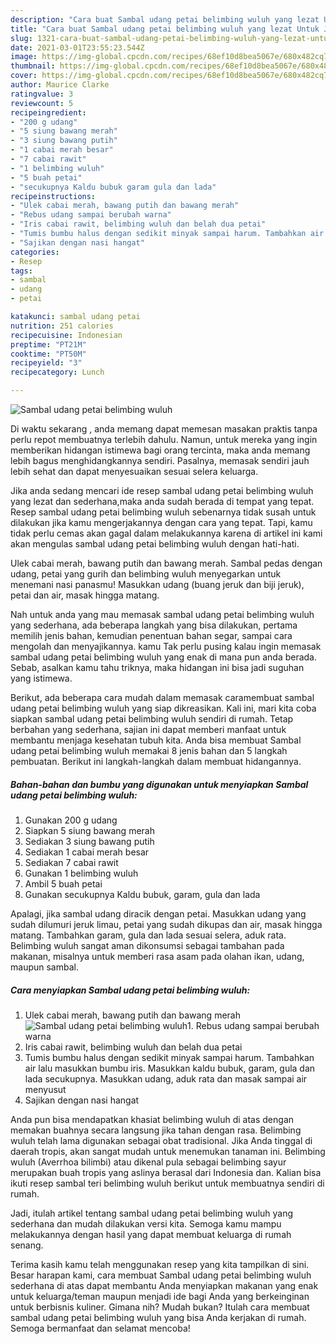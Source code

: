 ```yaml
---
description: "Cara buat Sambal udang petai belimbing wuluh yang lezat Untuk Jualan"
title: "Cara buat Sambal udang petai belimbing wuluh yang lezat Untuk Jualan"
slug: 1321-cara-buat-sambal-udang-petai-belimbing-wuluh-yang-lezat-untuk-jualan
date: 2021-03-01T23:55:23.544Z
image: https://img-global.cpcdn.com/recipes/68ef10d8bea5067e/680x482cq70/sambal-udang-petai-belimbing-wuluh-foto-resep-utama.jpg
thumbnail: https://img-global.cpcdn.com/recipes/68ef10d8bea5067e/680x482cq70/sambal-udang-petai-belimbing-wuluh-foto-resep-utama.jpg
cover: https://img-global.cpcdn.com/recipes/68ef10d8bea5067e/680x482cq70/sambal-udang-petai-belimbing-wuluh-foto-resep-utama.jpg
author: Maurice Clarke
ratingvalue: 3
reviewcount: 5
recipeingredient:
- "200 g udang"
- "5 siung bawang merah"
- "3 siung bawang putih"
- "1 cabai merah besar"
- "7 cabai rawit"
- "1 belimbing wuluh"
- "5 buah petai"
- "secukupnya Kaldu bubuk garam gula dan lada"
recipeinstructions:
- "Ulek cabai merah, bawang putih dan bawang merah"
- "Rebus udang sampai berubah warna"
- "Iris cabai rawit, belimbing wuluh dan belah dua petai"
- "Tumis bumbu halus dengan sedikit minyak sampai harum. Tambahkan air lalu masukkan bumbu iris. Masukkan kaldu bubuk, garam, gula dan lada secukupnya. Masukkan udang, aduk rata dan masak sampai air menyusut"
- "Sajikan dengan nasi hangat"
categories:
- Resep
tags:
- sambal
- udang
- petai

katakunci: sambal udang petai 
nutrition: 251 calories
recipecuisine: Indonesian
preptime: "PT21M"
cooktime: "PT50M"
recipeyield: "3"
recipecategory: Lunch

---
```



![Sambal udang petai belimbing wuluh](https://img-global.cpcdn.com/recipes/68ef10d8bea5067e/680x482cq70/sambal-udang-petai-belimbing-wuluh-foto-resep-utama.jpg)

Di waktu  sekarang , anda memang dapat memesan masakan praktis tanpa perlu repot membuatnya terlebih dahulu. Namun, untuk mereka yang ingin memberikan hidangan istimewa bagi orang tercinta, maka anda memang lebih bagus menghidangkannya sendiri. Pasalnya, memasak sendiri jauh lebih sehat dan dapat menyesuaikan sesuai selera keluarga.

Jika anda sedang mencari ide resep sambal udang petai belimbing wuluh yang lezat dan sederhana,maka anda sudah berada di tempat yang tepat. Resep sambal udang petai belimbing wuluh  sebenarnya tidak susah untuk dilakukan jika kamu mengerjakannya dengan cara yang tepat. Tapi, kamu tidak perlu cemas akan gagal dalam melakukannya 
karena di artikel ini kami akan mengulas sambal udang petai belimbing wuluh dengan hati-hati.  

Ulek cabai merah, bawang putih dan bawang merah. Sambal pedas dengan udang, petai yang gurih dan belimbing wuluh menyegarkan untuk menemani nasi panasmu! Masukkan udang (buang jeruk dan biji jeruk), petai dan air, masak hingga matang.

Nah untuk anda yang mau memasak sambal udang petai belimbing wuluh yang sederhana, ada beberapa langkah yang bisa dilakukan, pertama memilih jenis bahan, kemudian penentuan bahan segar, sampai cara mengolah dan menyajikannya. kamu Tak perlu pusing kalau ingin memasak sambal udang petai belimbing wuluh yang enak di mana pun anda berada. Sebab, asalkan kamu  tahu triknya, maka hidangan ini bisa jadi suguhan yang istimewa.

Berikut, ada beberapa cara mudah dalam memasak caramembuat sambal udang petai belimbing wuluh yang siap dikreasikan. Kali ini, mari kita coba siapkan sambal udang petai belimbing wuluh sendiri di rumah. Tetap berbahan yang sederhana, sajian ini dapat memberi manfaat untuk membantu menjaga kesehatan tubuh kita. Anda bisa membuat Sambal udang petai belimbing wuluh memakai 8 jenis bahan dan 5 langkah pembuatan. Berikut ini langkah-langkah dalam membuat hidangannya.

<!--inarticleads1-->

##### Bahan-bahan dan bumbu yang digunakan untuk menyiapkan Sambal udang petai belimbing wuluh:

1. Gunakan 200 g udang
1. Siapkan 5 siung bawang merah
1. Sediakan 3 siung bawang putih
1. Sediakan 1 cabai merah besar
1. Sediakan 7 cabai rawit
1. Gunakan 1 belimbing wuluh
1. Ambil 5 buah petai
1. Gunakan secukupnya Kaldu bubuk, garam, gula dan lada


Apalagi, jika sambal udang diracik dengan petai. Masukkan udang yang sudah dilumuri jeruk limau, petai yang sudah dikupas dan air, masak hingga matang. Tambahkan garam, gula dan lada sesuai selera, aduk rata. Belimbing wuluh sangat aman dikonsumsi sebagai tambahan pada makanan, misalnya untuk memberi rasa asam pada olahan ikan, udang, maupun sambal. 

<!--inarticleads2-->

##### Cara menyiapkan Sambal udang petai belimbing wuluh:

1. Ulek cabai merah, bawang putih dan bawang merah
<img src="https://img-global.cpcdn.com/steps/a13f5cbdbdd4b944/160x128cq70/sambal-udang-petai-belimbing-wuluh-langkah-memasak-1-foto.jpg" alt="Sambal udang petai belimbing wuluh">1. Rebus udang sampai berubah warna
1. Iris cabai rawit, belimbing wuluh dan belah dua petai
1. Tumis bumbu halus dengan sedikit minyak sampai harum. Tambahkan air lalu masukkan bumbu iris. Masukkan kaldu bubuk, garam, gula dan lada secukupnya. Masukkan udang, aduk rata dan masak sampai air menyusut
1. Sajikan dengan nasi hangat


Anda pun bisa mendapatkan khasiat belimbing wuluh di atas dengan memakan buahnya secara langsung jika tahan dengan rasa. Belimbing wuluh telah lama digunakan sebagai obat tradisional. Jika Anda tinggal di daerah tropis, akan sangat mudah untuk menemukan tanaman ini. Belimbing wuluh (Averrhoa bilimbi) atau dikenal pula sebagai belimbing sayur merupakan buah tropis yang aslinya berasal dari Indonesia dan. Kalian bisa ikuti resep sambal teri belimbing wuluh berikut untuk membuatnya sendiri di rumah. 

Jadi, itulah artikel tentang  sambal udang petai belimbing wuluh  yang sederhana dan mudah dilakukan versi kita. Semoga kamu mampu melakukannya dengan hasil yang dapat membuat keluarga di rumah senang. 

Terima kasih kamu telah menggunakan resep yang kita tampilkan di sini. Besar harapan kami, cara membuat  Sambal udang petai belimbing wuluh sederhana di atas dapat membantu Anda menyiapkan makanan yang enak untuk keluarga/teman maupun menjadi ide bagi Anda yang berkeinginan untuk berbisnis kuliner. Gimana nih? Mudah bukan? Itulah cara membuat sambal udang petai belimbing wuluh yang bisa Anda kerjakan di rumah. Semoga bermanfaat dan selamat mencoba!

